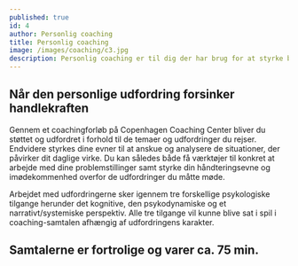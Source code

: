 ```yaml
---
published: true
id: 4
author: Personlig coaching
title: Personlig coaching
image: /images/coaching/c3.jpg
description: Personlig coaching er til dig der har brug for at styrke balancen mellem privatliv og arbejdsliv, karrierevejledende samtaler, udfordringer og overvejelse om jobskifte, stresshåndtering ect. Vi kan tage udgangspunkt i både private og arbejdsmæssige udfordringer, det er op til dig – intet er for stort eller for småt.
---
```


## Når den personlige udfordring forsinker handlekraften

Gennem et coachingforløb på Copenhagen Coaching Center bliver du støttet og udfordret i forhold til de temaer og udfordringer du rejser. Endvidere styrkes dine evner til at anskue og analysere de situationer, der påvirker dit daglige virke. Du kan således både få værktøjer til konkret at arbejde med dine problemstillinger samt styrke din håndteringsevne og imødekommenhed overfor de udfordringer du måtte møde. 

Arbejdet med udfordringerne sker igennem tre forskellige psykologiske tilgange herunder det kognitive, den psykodynamiske og et narrativt/systemiske perspektiv. Alle tre tilgange vil kunne blive sat i spil i coaching-samtalen afhængig af udfordringens karakter. 

## Samtalerne er fortrolige og varer ca. 75 min. 